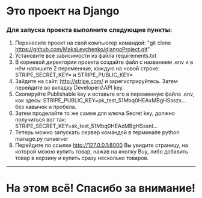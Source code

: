 # Это проект на Django
### Для запуска проекта выполните следующие пункты:

1) Перенесите проект на свой компьютер командой:
"git clone https://github.com/MaksLevchenko/djangoProject.git"
2) Установите все зависимости из файла requirements.txt
3) В корневой директории проекта создайте файл с названием .env и в нём напишите 2 переменные, каждую на новой строке: STRIPE_SECRET_KEY= и STRIPE_PUBLIC_KEY=
4) Зайдите на сайт: http://stripe.com/ и зарегистрируйтесь. Затем перейдите во вкладку Developers\API key.
5) Скопируйте Publishable key и вставьте его в переменную файла .env, как здесь: STRIPE_PUBLIC_KEY=pk_test_51Mbq0HEAxMBgHSsszx... без кавычек и пробела.
6) Затем проделайте то же самое для ключа Secret key, должно получиться вот так: STRIPE_SECRET_KEY=sk_test_51Mbq0HEAxMBgHSssnl...
7) Теперь можно запускать сервер командой в терминале python manage.py runserver
8) Перейдите по ссылке http://127.0.0.1:8000 Вы увидите страницу, на которой можно купить товар, нажав на кнопку Buy, либо добавить товар в корзину и купить сразу несколько товаров.
____
# На этом всё! Спасибо за внимание!